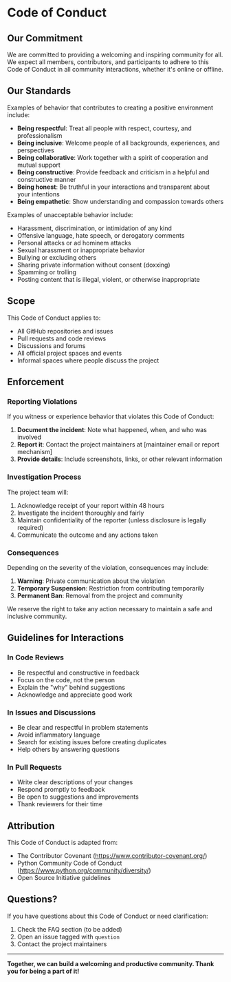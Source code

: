 # Code of Conduct

## Our Commitment

We are committed to providing a welcoming and inspiring community for all. We expect all members, contributors, and participants to adhere to this Code of Conduct in all community interactions, whether it's online or offline.

## Our Standards

Examples of behavior that contributes to creating a positive environment include:

- **Being respectful**: Treat all people with respect, courtesy, and professionalism
- **Being inclusive**: Welcome people of all backgrounds, experiences, and perspectives
- **Being collaborative**: Work together with a spirit of cooperation and mutual support
- **Being constructive**: Provide feedback and criticism in a helpful and constructive manner
- **Being honest**: Be truthful in your interactions and transparent about your intentions
- **Being empathetic**: Show understanding and compassion towards others

Examples of unacceptable behavior include:

- Harassment, discrimination, or intimidation of any kind
- Offensive language, hate speech, or derogatory comments
- Personal attacks or ad hominem attacks
- Sexual harassment or inappropriate behavior
- Bullying or excluding others
- Sharing private information without consent (doxxing)
- Spamming or trolling
- Posting content that is illegal, violent, or otherwise inappropriate

## Scope

This Code of Conduct applies to:
- All GitHub repositories and issues
- Pull requests and code reviews
- Discussions and forums
- All official project spaces and events
- Informal spaces where people discuss the project

## Enforcement

### Reporting Violations

If you witness or experience behavior that violates this Code of Conduct:

1. **Document the incident**: Note what happened, when, and who was involved
2. **Report it**: Contact the project maintainers at [maintainer email or report mechanism]
3. **Provide details**: Include screenshots, links, or other relevant information

### Investigation Process

The project team will:
1. Acknowledge receipt of your report within 48 hours
2. Investigate the incident thoroughly and fairly
3. Maintain confidentiality of the reporter (unless disclosure is legally required)
4. Communicate the outcome and any actions taken

### Consequences

Depending on the severity of the violation, consequences may include:

1. **Warning**: Private communication about the violation
2. **Temporary Suspension**: Restriction from contributing temporarily
3. **Permanent Ban**: Removal from the project and community

We reserve the right to take any action necessary to maintain a safe and inclusive community.

## Guidelines for Interactions

### In Code Reviews

- Be respectful and constructive in feedback
- Focus on the code, not the person
- Explain the "why" behind suggestions
- Acknowledge and appreciate good work

### In Issues and Discussions

- Be clear and respectful in problem statements
- Avoid inflammatory language
- Search for existing issues before creating duplicates
- Help others by answering questions

### In Pull Requests

- Write clear descriptions of your changes
- Respond promptly to feedback
- Be open to suggestions and improvements
- Thank reviewers for their time

## Attribution

This Code of Conduct is adapted from:
- The Contributor Covenant (https://www.contributor-covenant.org/)
- Python Community Code of Conduct (https://www.python.org/community/diversity/)
- Open Source Initiative guidelines

## Questions?

If you have questions about this Code of Conduct or need clarification:
1. Check the FAQ section (to be added)
2. Open an issue tagged with `question`
3. Contact the project maintainers

---

**Together, we can build a welcoming and productive community. Thank you for being a part of it!**
